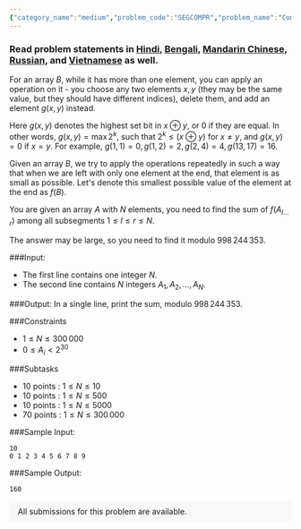 ```yaml
---
{"category_name":"medium","problem_code":"SEGCOMPR","problem_name":"Compress all Subsegments","problemComponents":{"constraints":"","constraintsState":false,"subtasks":"","subtasksState":false,"inputFormat":"","inputFormatState":false,"outputFormat":"","outputFormatState":false,"sampleTestCases":{"0":{"id":1,"input":"10  \r\n0 1 2 3 4 5 6 7 8 9","output":160,"explanation":"","isDeleted":false}}},"video_editorial_url":"","languages_supported":{"0":"CPP14","1":"C","2":"JAVA","3":"PYTH 3.6","4":"CPP17","5":"PYTH","6":"PYP3","7":"CS2","8":"ADA","9":"PYPY","10":"TEXT","11":"PAS fpc","12":"NODEJS","13":"RUBY","14":"PHP","15":"GO","16":"HASK","17":"TCL","18":"PERL","19":"SCALA","20":"LUA","21":"kotlin","22":"BASH","23":"JS","24":"LISP sbcl","25":"rust","26":"PAS gpc","27":"BF","28":"CLOJ","29":"R","30":"D","31":"CAML","32":"FORT","33":"ASM","34":"swift","35":"FS","36":"WSPC","37":"LISP clisp","38":"SQL","39":"SCM guile","40":"PERL6","41":"ERL","42":"CLPS","43":"ICK","44":"NICE","45":"PRLG","46":"ICON","47":"COB","48":"SCM chicken","49":"PIKE","50":"SCM qobi","51":"ST","52":"SQLQ","53":"NEM"},"max_timelimit":4,"source_sizelimit":50000,"problem_author":"ildar_adm","problem_tester":"","date_added":"28-09-2020","tags":{"0":"ad","1":"bit","2":"brute","3":"ildar_adm","4":"oct20"},"problem_difficulty_level":"Medium","best_tag":"Ad Hoc","editorial_url":"https://discuss.codechef.com/problems/SEGCOMPR","time":{"view_start_date":1104528600,"submit_start_date":1104528600,"visible_start_date":1104528600,"end_date":1735669800},"is_direct_submittable":false,"problemDiscussURL":"https://discuss.codechef.com/search?q=SEGCOMPR","is_proctored":false,"visitedContests":{},"layout":"problem"}
---
```

### Read problem statements in [Hindi](https://www.codechef.com/download/translated/OCT20/hindi/SEGCOMPR.pdf), [Bengali](https://www.codechef.com/download/translated/OCT20/bengali/SEGCOMPR.pdf), [Mandarin Chinese](https://www.codechef.com/download/translated/OCT20/mandarin/SEGCOMPR.pdf), [Russian](https://www.codechef.com/download/translated/OCT20/russian/SEGCOMPR.pdf), and [Vietnamese](https://www.codechef.com/download/translated/OCT20/vietnamese/SEGCOMPR.pdf) as well.

For an array $B$, while it has more than one element, you can apply an operation on it - you choose any two elements $x,y$  (they may be the same value, but they should have different indices), delete them, and add an element $g(x, y)$ instead. 

Here $g(x, y)$ denotes the highest set bit in $x \oplus y$, or $0$ if they are equal. In other words, $g(x, y) = \max 2^k$, such that $2^k \leq (x \oplus y)$ for $x \neq y$, and $g(x,y)=0$ if $x = y$. For example, $g(1,1) = 0, g(1,2) = 2, g(2,4)=4, g(13,17)=16$.

Given an array $B$, we try to apply the operations repeatedly in such a way that when we are left with only one element at the end, that element is as small as possible. Let's denote this smallest possible value of the element at the end as $f(B)$.

You are given an array $A$ with $N$ elements, you need to find the sum of $f(A_{l \ldots r})$ among all subsegments $1 \leq l \leq r \leq N$.

The answer may be large, so you need to find it modulo $998\,244\,353$.

###Input:
- The first line contains one integer $N$.
- The second line contains $N$ integers $A_1, A_2, \ldots, A_N$.

###Output:
In a single line, print the sum, modulo $998\,244\,353$.

###Constraints 
- $1 \leq N \leq 300\,000$
- $0 \leq A_i < 2^{30}$

###Subtasks
- 10 points : $1 \leq N \leq 10$
- 10 points : $1 \leq N \leq 500$
- 10 points : $1 \leq N \leq 5000$
- 70 points : $1 \leq N \leq 300\,000$

###Sample Input:
```
10  
0 1 2 3 4 5 6 7 8 9
```

###Sample Output:
```
160
```
<aside style='background: #f8f8f8;padding: 10px 15px;'><div>All submissions for this problem are available.</div></aside>